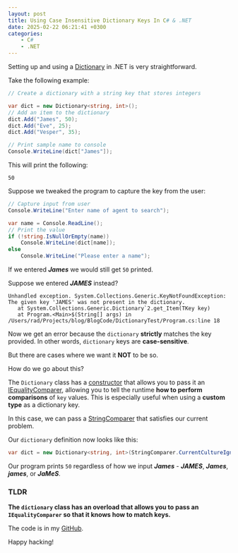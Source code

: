 ```yaml
---
layout: post
title: Using Case Insensitive Dictionary Keys In C# & .NET
date: 2025-02-22 06:21:41 +0300
categories:
    - C#
    - .NET
---
```


Setting up and using a [Dictionary](https://learn.microsoft.com/en-us/dotnet/api/system.collections.generic.dictionary-2?view=net-9.0) in .NET is very straightforward. 

Take the following example:

```c#
// Create a dictionary with a string key that stores integers

var dict = new Dictionary<string, int>();
// Add an item to the dictionary
dict.Add("James", 50);
dict.Add("Eve", 25);
dict.Add("Vesper", 35);

// Print sample name to console
Console.WriteLine(dict["James"]);
```

This will print the following:

```plaintext
50
```

Suppose we tweaked the program to capture the key from the user:

```c#
// Capture input from user
Console.WriteLine("Enter name of agent to search");

var name = Console.ReadLine();
// Print the value
if (!string.IsNullOrEmpty(name))
    Console.WriteLine(dict[name]);
else
    Console.WriteLine("Please enter a name");
```

If we entered ***James*** we would still get `50` printed.

Suppose we entered ***JAMES*** instead?

```plaintext
Unhandled exception. System.Collections.Generic.KeyNotFoundException: The given key 'JAMES' was not present in the dictionary.
   at System.Collections.Generic.Dictionary`2.get_Item(TKey key)
   at Program.<Main>$(String[] args) in /Users/rad/Projects/blog/BlogCode/DictionaryTest/Program.cs:line 18

```

Now we get an error because the `dictionary` **strictly** matches the key provided. In other words, `dictionary` keys are **case-sensitive**.

But there are cases where we want it **NOT** to be so.

How do we go about this?

The `Dictionary` class has a [constructor](https://learn.microsoft.com/en-us/dotnet/api/system.collections.generic.dictionary-2.-ctor?view=net-9.0#system-collections-generic-dictionary-2-ctor(system-collections-generic-iequalitycomparer((-0)))) that allows you to pass it an [IEqualityComparer](https://learn.microsoft.com/en-us/dotnet/api/system.collections.generic.iequalitycomparer-1?view=net-9.0), allowing you to tell the runtime **how to perform comparisons** of `key` values. This is especially useful when using a **custom type** as a dictionary key.

In this case, we can pass a [StringComparer](https://learn.microsoft.com/en-us/dotnet/api/system.stringcomparer?view=net-9.0) that satisfies our current problem.

Our `dictionary` definition now looks like this:

```c#
var dict = new Dictionary<string, int>(StringComparer.CurrentCultureIgnoreCase);
```

Our program prints `50` regardless of how we input ***James*** - ***JAMES***, ***James***, ***james***, or ***JaMeS***.

### TLDR

**The `dictionary` class has an overload that allows you to pass an `IEqualityComparer` so that it knows how to match keys.**

The code is in my [GitHub](https://github.com/conradakunga/BlogCode/tree/master/2025-02-22%20-%20Dictionary%20Case%20Insensitive).

Happy hacking!
